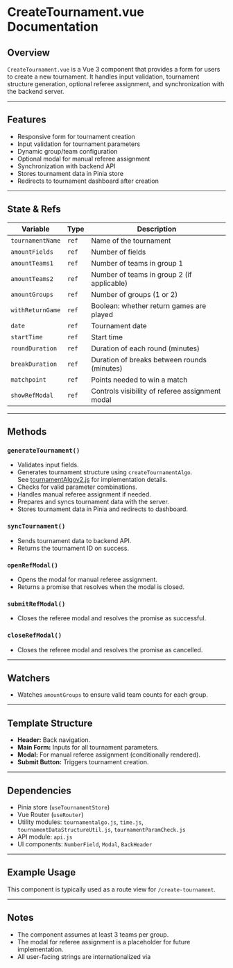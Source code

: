 # CreateTournament.vue Documentation

## Overview

`CreateTournament.vue` is a Vue 3 component that provides a form for users to create a new tournament. It handles input validation, tournament structure generation, optional referee assignment, and synchronization with the backend server.

---

## Features

- Responsive form for tournament creation
- Input validation for tournament parameters
- Dynamic group/team configuration
- Optional modal for manual referee assignment
- Synchronization with backend API
- Stores tournament data in Pinia store
- Redirects to tournament dashboard after creation

---

## State & Refs

| Variable         | Type    | Description                                      |
|------------------|---------|--------------------------------------------------|
| `tournamentName` | `ref`   | Name of the tournament                           |
| `amountFields`   | `ref`   | Number of fields                                 |
| `amountTeams1`   | `ref`   | Number of teams in group 1                       |
| `amountTeams2`   | `ref`   | Number of teams in group 2 (if applicable)       |
| `amountGroups`   | `ref`   | Number of groups (1 or 2)                        |
| `withReturnGame` | `ref`   | Boolean: whether return games are played         |
| `date`           | `ref`   | Tournament date                                  |
| `startTime`      | `ref`   | Start time                                       |
| `roundDuration`  | `ref`   | Duration of each round (minutes)                 |
| `breakDuration`  | `ref`   | Duration of breaks between rounds (minutes)      |
| `matchpoint`     | `ref`   | Points needed to win a match                     |
| `showRefModal`   | `ref`   | Controls visibility of referee assignment modal   |

---

## Methods

### `generateTournament()`
- Validates input fields.
- Generates tournament structure using `createTournamentAlgo`.  
	See [tournamentAlgov2.js](../utils/tournamentAlgov2.md) for implementation details.
- Checks for valid parameter combinations.
- Handles manual referee assignment if needed.
- Prepares and syncs tournament data with the server.
- Stores tournament data in Pinia and redirects to dashboard.

### `syncTournament()`
- Sends tournament data to backend API.
- Returns the tournament ID on success.

### `openRefModal()`
- Opens the modal for manual referee assignment.
- Returns a promise that resolves when the modal is closed.

### `submitRefModal()`
- Closes the referee modal and resolves the promise as successful.

### `closeRefModal()`
- Closes the referee modal and resolves the promise as cancelled.

---

## Watchers

- Watches `amountGroups` to ensure valid team counts for each group.

---

## Template Structure

- **Header:** Back navigation.
- **Main Form:** Inputs for all tournament parameters.
- **Modal:** For manual referee assignment (conditionally rendered).
- **Submit Button:** Triggers tournament creation.

---

## Dependencies

- Pinia store (`useTournamentStore`)
- Vue Router (`useRouter`)
- Utility modules: `tournamentalgo.js`, `time.js`, `tournamentDataStructureUtil.js`, `tournamentParamCheck.js`
- API module: `api.js`
- UI components: `NumberField`, `Modal`, `BackHeader`

---

## Example Usage

This component is typically used as a route view for `/create-tournament`.

---

## Notes

- The component assumes at least 3 teams per group.
- The modal for referee assignment is a placeholder for future implementation.
- All user-facing strings are internationalized via
